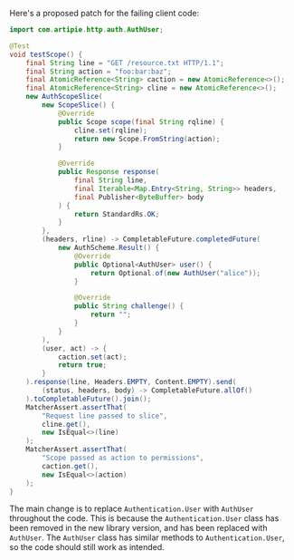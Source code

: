 Here's a proposed patch for the failing client code:

```java
import com.artipie.http.auth.AuthUser;

@Test
void testScope() {
    final String line = "GET /resource.txt HTTP/1.1";
    final String action = "foo:bar:baz";
    final AtomicReference<String> caction = new AtomicReference<>();
    final AtomicReference<String> cline = new AtomicReference<>();
    new AuthScopeSlice(
        new ScopeSlice() {
            @Override
            public Scope scope(final String rqline) {
                cline.set(rqline);
                return new Scope.FromString(action);
            }

            @Override
            public Response response(
                final String line,
                final Iterable<Map.Entry<String, String>> headers,
                final Publisher<ByteBuffer> body
            ) {
                return StandardRs.OK;
            }
        },
        (headers, rline) -> CompletableFuture.completedFuture(
            new AuthScheme.Result() {
                @Override
                public Optional<AuthUser> user() {
                    return Optional.of(new AuthUser("alice"));
                }

                @Override
                public String challenge() {
                    return "";
                }
            }
        ),
        (user, act) -> {
            caction.set(act);
            return true;
        }
    ).response(line, Headers.EMPTY, Content.EMPTY).send(
        (status, headers, body) -> CompletableFuture.allOf()
    ).toCompletableFuture().join();
    MatcherAssert.assertThat(
        "Request line passed to slice",
        cline.get(),
        new IsEqual<>(line)
    );
    MatcherAssert.assertThat(
        "Scope passed as action to permissions",
        caction.get(),
        new IsEqual<>(action)
    );
}
```

The main change is to replace `Authentication.User` with `AuthUser` throughout the code. This is because the `Authentication.User` class has been removed in the new library version, and has been replaced with `AuthUser`. The `AuthUser` class has similar methods to `Authentication.User`, so the code should still work as intended.
